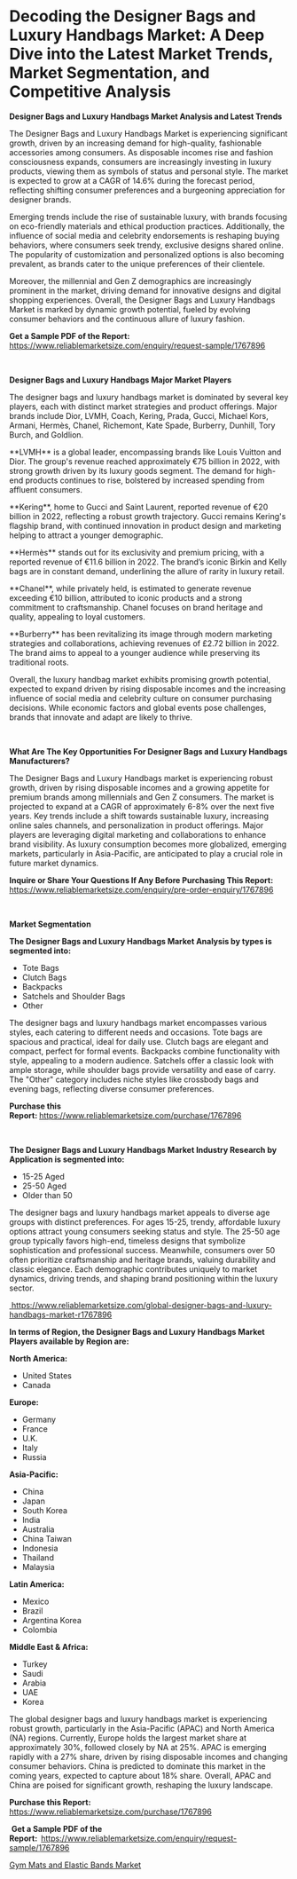 <p><h1>Decoding the Designer Bags and Luxury Handbags Market: A Deep Dive into the Latest Market Trends, Market Segmentation, and Competitive Analysis</h1></p><p><strong>Designer Bags and Luxury Handbags Market Analysis and Latest Trends</strong></p>
<p><p>The Designer Bags and Luxury Handbags Market is experiencing significant growth, driven by an increasing demand for high-quality, fashionable accessories among consumers. As disposable incomes rise and fashion consciousness expands, consumers are increasingly investing in luxury products, viewing them as symbols of status and personal style. The market is expected to grow at a CAGR of 14.6% during the forecast period, reflecting shifting consumer preferences and a burgeoning appreciation for designer brands. </p><p>Emerging trends include the rise of sustainable luxury, with brands focusing on eco-friendly materials and ethical production practices. Additionally, the influence of social media and celebrity endorsements is reshaping buying behaviors, where consumers seek trendy, exclusive designs shared online. The popularity of customization and personalized options is also becoming prevalent, as brands cater to the unique preferences of their clientele.</p><p>Moreover, the millennial and Gen Z demographics are increasingly prominent in the market, driving demand for innovative designs and digital shopping experiences. Overall, the Designer Bags and Luxury Handbags Market is marked by dynamic growth potential, fueled by evolving consumer behaviors and the continuous allure of luxury fashion.</p></p>
<p><strong>Get a Sample PDF of the Report:&nbsp;</strong> <a href="https://www.reliablemarketsize.com/enquiry/request-sample/1767896?utm_campaign=3101&utm_medium=2&utm_source=Github&utm_content=ia&utm_term=05042025&utm_id=designer-bags-and-luxury-handbags">https://www.reliablemarketsize.com/enquiry/request-sample/1767896</a></p>
<p>&nbsp;</p>
<p><strong>Designer Bags and Luxury Handbags Major Market Players</strong></p>
<p><p>The designer bags and luxury handbags market is dominated by several key players, each with distinct market strategies and product offerings. Major brands include Dior, LVMH, Coach, Kering, Prada, Gucci, Michael Kors, Armani, Hermès, Chanel, Richemont, Kate Spade, Burberry, Dunhill, Tory Burch, and Goldlion.</p><p>**LVMH** is a global leader, encompassing brands like Louis Vuitton and Dior. The group's revenue reached approximately €75 billion in 2022, with strong growth driven by its luxury goods segment. The demand for high-end products continues to rise, bolstered by increased spending from affluent consumers.</p><p>**Kering**, home to Gucci and Saint Laurent, reported revenue of €20 billion in 2022, reflecting a robust growth trajectory. Gucci remains Kering's flagship brand, with continued innovation in product design and marketing helping to attract a younger demographic.</p><p>**Hermès** stands out for its exclusivity and premium pricing, with a reported revenue of €11.6 billion in 2022. The brand’s iconic Birkin and Kelly bags are in constant demand, underlining the allure of rarity in luxury retail.</p><p>**Chanel**, while privately held, is estimated to generate revenue exceeding €10 billion, attributed to iconic products and a strong commitment to craftsmanship. Chanel focuses on brand heritage and quality, appealing to loyal customers.</p><p>**Burberry** has been revitalizing its image through modern marketing strategies and collaborations, achieving revenues of £2.72 billion in 2022. The brand aims to appeal to a younger audience while preserving its traditional roots.</p><p>Overall, the luxury handbag market exhibits promising growth potential, expected to expand driven by rising disposable incomes and the increasing influence of social media and celebrity culture on consumer purchasing decisions. While economic factors and global events pose challenges, brands that innovate and adapt are likely to thrive.</p></p>
<p>&nbsp;</p>
<p><strong>What Are The Key Opportunities For Designer Bags and Luxury Handbags Manufacturers?</strong></p>
<p><p>The Designer Bags and Luxury Handbags market is experiencing robust growth, driven by rising disposable incomes and a growing appetite for premium brands among millennials and Gen Z consumers. The market is projected to expand at a CAGR of approximately 6-8% over the next five years. Key trends include a shift towards sustainable luxury, increasing online sales channels, and personalization in product offerings. Major players are leveraging digital marketing and collaborations to enhance brand visibility. As luxury consumption becomes more globalized, emerging markets, particularly in Asia-Pacific, are anticipated to play a crucial role in future market dynamics.</p></p>
<p><strong>Inquire or Share Your Questions If Any Before Purchasing This Report:</strong> <a href="https://www.reliablemarketsize.com/enquiry/pre-order-enquiry/1767896?utm_campaign=3101&utm_medium=2&utm_source=Github&utm_content=ia&utm_term=05042025&utm_id=designer-bags-and-luxury-handbags">https://www.reliablemarketsize.com/enquiry/pre-order-enquiry/1767896</a></p>
<p>&nbsp;</p>
<p><strong>Market Segmentation</strong></p>
<p><strong>The Designer Bags and Luxury Handbags Market Analysis by types is segmented into:</strong></p>
<p><ul><li>Tote Bags</li><li>Clutch Bags</li><li>Backpacks</li><li>Satchels and Shoulder Bags</li><li>Other</li></ul></p>
<p><p>The designer bags and luxury handbags market encompasses various styles, each catering to different needs and occasions. Tote bags are spacious and practical, ideal for daily use. Clutch bags are elegant and compact, perfect for formal events. Backpacks combine functionality with style, appealing to a modern audience. Satchels offer a classic look with ample storage, while shoulder bags provide versatility and ease of carry. The "Other" category includes niche styles like crossbody bags and evening bags, reflecting diverse consumer preferences.</p></p>
<p><strong>Purchase this Report:&nbsp;</strong><a href="https://www.reliablemarketsize.com/purchase/1767896?utm_campaign=3101&utm_medium=2&utm_source=Github&utm_content=ia&utm_term=05042025&utm_id=designer-bags-and-luxury-handbags">https://www.reliablemarketsize.com/purchase/1767896</a></p>
<p>&nbsp;</p>
<p><strong>The Designer Bags and Luxury Handbags Market Industry Research by Application is segmented into:</strong></p>
<p><ul><li>15-25 Aged</li><li>25-50 Aged</li><li>Older than 50</li></ul></p>
<p><p>The designer bags and luxury handbags market appeals to diverse age groups with distinct preferences. For ages 15-25, trendy, affordable luxury options attract young consumers seeking status and style. The 25-50 age group typically favors high-end, timeless designs that symbolize sophistication and professional success. Meanwhile, consumers over 50 often prioritize craftsmanship and heritage brands, valuing durability and classic elegance. Each demographic contributes uniquely to market dynamics, driving trends, and shaping brand positioning within the luxury sector.</p></p>
<p><a href="https://www.reliablemarketsize.com/global-designer-bags-and-luxury-handbags-market-r1767896?utm_campaign=3101&utm_medium=2&utm_source=Github&utm_content=ia&utm_term=05042025&utm_id=designer-bags-and-luxury-handbags">&nbsp;https://www.reliablemarketsize.com/global-designer-bags-and-luxury-handbags-market-r1767896</a></p>
<p><strong>In terms of Region, the Designer Bags and Luxury Handbags Market Players available by Region are:</strong></p>
<p>
    <p> <strong> North America: </strong>
        <ul>
            <li>United States</li>
            <li>Canada</li>
        </ul>
        </p> 
    <p> <strong> Europe: </strong>
        <ul>
            <li>Germany</li>
            <li>France</li>
            <li>U.K.</li>
            <li>Italy</li>
            <li>Russia</li>
        </ul>
        </p> 
    <p> <strong> Asia-Pacific: </strong>
        <ul>
            <li>China</li>
            <li>Japan</li>
            <li>South Korea</li>
            <li>India</li>
            <li>Australia</li>
            <li>China Taiwan</li>
            <li>Indonesia</li>
            <li>Thailand</li>
            <li>Malaysia</li>
        </ul>
        </p> 
    <p> <strong> Latin America: </strong>
        <ul>
            <li>Mexico</li>
            <li>Brazil</li>
            <li>Argentina Korea</li>
            <li>Colombia</li>
        </ul>
        </p> 
    <p> <strong> Middle East & Africa: </strong>
        <ul>
            <li>Turkey</li>
            <li>Saudi</li>
            <li>Arabia</li>
            <li>UAE</li>
            <li>Korea</li>
        </ul>
    </p>
    </p>
<p><p>The global designer bags and luxury handbags market is experiencing robust growth, particularly in the Asia-Pacific (APAC) and North America (NA) regions. Currently, Europe holds the largest market share at approximately 30%, followed closely by NA at 25%. APAC is emerging rapidly with a 27% share, driven by rising disposable incomes and changing consumer behaviors. China is predicted to dominate this market in the coming years, expected to capture about 18% share. Overall, APAC and China are poised for significant growth, reshaping the luxury landscape.</p></p>
<p><strong>Purchase this Report: </strong><a href="https://www.reliablemarketsize.com/purchase/1767896?utm_campaign=3101&utm_medium=2&utm_source=Github&utm_content=ia&utm_term=05042025&utm_id=designer-bags-and-luxury-handbags">https://www.reliablemarketsize.com/purchase/1767896</a></p>
<p>&nbsp;<strong>Get a Sample PDF of the Report:&nbsp;&nbsp;</strong><a href="https://www.reliablemarketsize.com/enquiry/request-sample/1767896?utm_campaign=3101&utm_medium=2&utm_source=Github&utm_content=ia&utm_term=05042025&utm_id=designer-bags-and-luxury-handbags">https://www.reliablemarketsize.com/enquiry/request-sample/1767896</a></p>
<p><strong></strong></p>
<p><p><a href="https://github.com/hedbomkrahe/Market-Research-Report-List-1/blob/main/gym-mats-and-elastic-bands-market.md?utm_campaign=3101&utm_medium=2&utm_source=Github&utm_content=ia&utm_term=05042025&utm_id=designer-bags-and-luxury-handbags">Gym Mats and Elastic Bands Market</a></p></p>